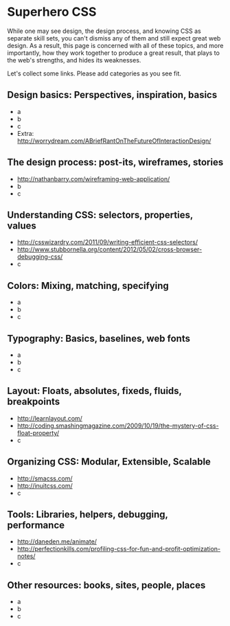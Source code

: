 # Superhero CSS

While one may see design, the design process, and knowing CSS as separate skill sets,
you can't dismiss any of them and still expect great web design.
As a result, this page is concerned with all of these topics, and more importantly,
how they work together to produce a great result, that plays to the web's strengths,
and hides its weaknesses.

Let's collect some links. Please add categories as you see fit.


## Design basics: Perspectives, inspiration, basics

* a
* b
* c
* Extra: http://worrydream.com/ABriefRantOnTheFutureOfInteractionDesign/


## The design process: post-its, wireframes, stories

* http://nathanbarry.com/wireframing-web-application/
* b
* c


## Understanding CSS: selectors, properties, values

* http://csswizardry.com/2011/09/writing-efficient-css-selectors/
* http://www.stubbornella.org/content/2012/05/02/cross-browser-debugging-css/
* c


## Colors: Mixing, matching, specifying

* a
* b
* c


## Typography: Basics, baselines, web fonts

* a
* b
* c


## Layout: Floats, absolutes, fixeds, fluids, breakpoints

* http://learnlayout.com/
* http://coding.smashingmagazine.com/2009/10/19/the-mystery-of-css-float-property/
* c


## Organizing CSS: Modular, Extensible, Scalable

* http://smacss.com/
* http://inuitcss.com/
* c


## Tools: Libraries, helpers, debugging, performance

* http://daneden.me/animate/
* http://perfectionkills.com/profiling-css-for-fun-and-profit-optimization-notes/
* c


## Other resources: books, sites, people, places

* a
* b
* c
